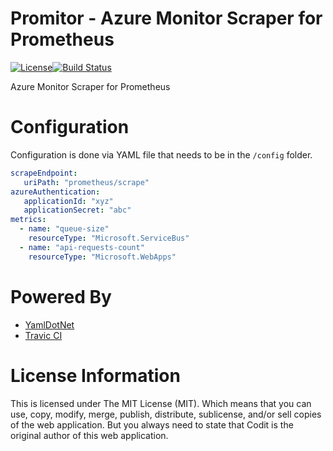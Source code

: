 # Promitor - Azure Monitor Scraper for Prometheus 
[![License](https://img.shields.io/github/license/mashape/apistatus.svg)](./LICENSE)[![Build Status](https://travis-ci.com/tomkerkhove/promitor.svg?token=GsSXSXe5xF8ZdYK5qExq&branch=master)](https://travis-ci.com/tomkerkhove/promitor)

Azure Monitor Scraper for Prometheus

# Configuration
Configuration is done via YAML file that needs to be in the `/config` folder.

```yaml
scrapeEndpoint:
   uriPath: "prometheus/scrape"
azureAuthentication:
   applicationId: "xyz"
   applicationSecret: "abc"
metrics:
  - name: "queue-size"
    resourceType: "Microsoft.ServiceBus"
  - name: "api-requests-count"
    resourceType: "Microsoft.WebApps"
```

# Powered By
- [YamlDotNet](https://github.com/aaubry/YamlDotNet)
- [Travic CI](https://travis-ci.com/)

# License Information
This is licensed under The MIT License (MIT). Which means that you can use, copy, modify, merge, publish, distribute, sublicense, and/or sell copies of the web application. But you always need to state that Codit is the original author of this web application.
